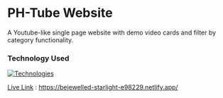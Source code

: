 # PH-Tube Website

A Youtube-like single page website with demo video cards and filter by category functionality.

### Technology Used

[![Technologies](https://skillicons.dev/icons?i=js,html,css,tailwind)](https://skillicons.dev)

[Live Link](https://bejewelled-starlight-e98229.netlify.app/) : https://bejewelled-starlight-e98229.netlify.app/

